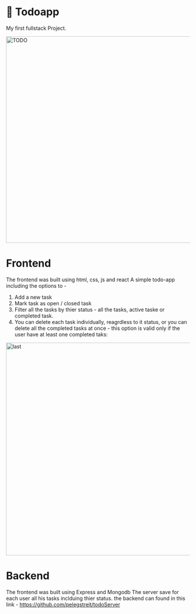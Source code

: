 # 📝 Todoapp
My first fullstack Project.

<img width="565" alt="TODO" src="https://github.com/pelegstreit/mytodoapp/assets/109237377/bbbdcdc7-a9c3-41d9-8068-0896d89a072e">

# Frontend
The frontend was built using html, css, js and react
A simple todo-app including the options to -
1. Add a new task
2. Mark task as open / closed task
3. Filter all the tasks by thier status - all the tasks, active taske or completed task.
4. You can delete each task individually, reagrdless to it status, or you can delete all the completed tasks at once - this option is valid only if the user have at least 
one completed taks:

<img width="582" alt="last" src="https://github.com/pelegstreit/mytodoapp/assets/109237377/ebe85d43-6c7e-4991-9cc8-999dc2f7d8ff">

# Backend
The frontend was built using Express and Mongodb
The server save for each user all his tasks inclduing thier status.
the backend can found in this link - https://github.com/pelegstreit/todoServer
